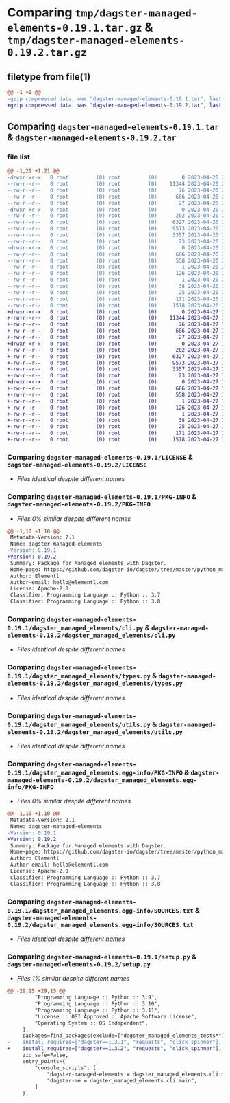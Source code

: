 # Comparing `tmp/dagster-managed-elements-0.19.1.tar.gz` & `tmp/dagster-managed-elements-0.19.2.tar.gz`

## filetype from file(1)

```diff
@@ -1 +1 @@
-gzip compressed data, was "dagster-managed-elements-0.19.1.tar", last modified: Thu Apr 20 20:53:39 2023, max compression
+gzip compressed data, was "dagster-managed-elements-0.19.2.tar", last modified: Thu Apr 27 19:35:23 2023, max compression
```

## Comparing `dagster-managed-elements-0.19.1.tar` & `dagster-managed-elements-0.19.2.tar`

### file list

```diff
@@ -1,21 +1,21 @@
-drwxr-xr-x   0 root         (0) root         (0)        0 2023-04-20 20:53:39.410050 dagster-managed-elements-0.19.1/
--rw-r--r--   0 root         (0) root         (0)    11344 2023-04-20 20:39:02.000000 dagster-managed-elements-0.19.1/LICENSE
--rw-r--r--   0 root         (0) root         (0)       76 2023-04-20 20:39:02.000000 dagster-managed-elements-0.19.1/MANIFEST.in
--rw-r--r--   0 root         (0) root         (0)      686 2023-04-20 20:53:39.410050 dagster-managed-elements-0.19.1/PKG-INFO
--rw-r--r--   0 root         (0) root         (0)       27 2023-04-20 20:39:02.000000 dagster-managed-elements-0.19.1/README.md
-drwxr-xr-x   0 root         (0) root         (0)        0 2023-04-20 20:53:39.410050 dagster-managed-elements-0.19.1/dagster_managed_elements/
--rw-r--r--   0 root         (0) root         (0)      202 2023-04-20 20:39:02.000000 dagster-managed-elements-0.19.1/dagster_managed_elements/__init__.py
--rw-r--r--   0 root         (0) root         (0)     6327 2023-04-20 20:39:02.000000 dagster-managed-elements-0.19.1/dagster_managed_elements/cli.py
--rw-r--r--   0 root         (0) root         (0)     9573 2023-04-20 20:39:02.000000 dagster-managed-elements-0.19.1/dagster_managed_elements/types.py
--rw-r--r--   0 root         (0) root         (0)     3357 2023-04-20 20:39:02.000000 dagster-managed-elements-0.19.1/dagster_managed_elements/utils.py
--rw-r--r--   0 root         (0) root         (0)       23 2023-04-20 20:39:02.000000 dagster-managed-elements-0.19.1/dagster_managed_elements/version.py
-drwxr-xr-x   0 root         (0) root         (0)        0 2023-04-20 20:53:39.410050 dagster-managed-elements-0.19.1/dagster_managed_elements.egg-info/
--rw-r--r--   0 root         (0) root         (0)      686 2023-04-20 20:53:39.000000 dagster-managed-elements-0.19.1/dagster_managed_elements.egg-info/PKG-INFO
--rw-r--r--   0 root         (0) root         (0)      558 2023-04-20 20:53:39.000000 dagster-managed-elements-0.19.1/dagster_managed_elements.egg-info/SOURCES.txt
--rw-r--r--   0 root         (0) root         (0)        1 2023-04-20 20:53:39.000000 dagster-managed-elements-0.19.1/dagster_managed_elements.egg-info/dependency_links.txt
--rw-r--r--   0 root         (0) root         (0)      126 2023-04-20 20:53:39.000000 dagster-managed-elements-0.19.1/dagster_managed_elements.egg-info/entry_points.txt
--rw-r--r--   0 root         (0) root         (0)        1 2023-04-20 20:53:39.000000 dagster-managed-elements-0.19.1/dagster_managed_elements.egg-info/not-zip-safe
--rw-r--r--   0 root         (0) root         (0)       38 2023-04-20 20:53:39.000000 dagster-managed-elements-0.19.1/dagster_managed_elements.egg-info/requires.txt
--rw-r--r--   0 root         (0) root         (0)       25 2023-04-20 20:53:39.000000 dagster-managed-elements-0.19.1/dagster_managed_elements.egg-info/top_level.txt
--rw-r--r--   0 root         (0) root         (0)      171 2023-04-20 20:53:39.414050 dagster-managed-elements-0.19.1/setup.cfg
--rw-r--r--   0 root         (0) root         (0)     1518 2023-04-20 20:39:02.000000 dagster-managed-elements-0.19.1/setup.py
+drwxr-xr-x   0 root         (0) root         (0)        0 2023-04-27 19:35:23.288533 dagster-managed-elements-0.19.2/
+-rw-r--r--   0 root         (0) root         (0)    11344 2023-04-27 18:30:35.000000 dagster-managed-elements-0.19.2/LICENSE
+-rw-r--r--   0 root         (0) root         (0)       76 2023-04-27 18:30:35.000000 dagster-managed-elements-0.19.2/MANIFEST.in
+-rw-r--r--   0 root         (0) root         (0)      686 2023-04-27 19:35:23.288533 dagster-managed-elements-0.19.2/PKG-INFO
+-rw-r--r--   0 root         (0) root         (0)       27 2023-04-27 18:30:35.000000 dagster-managed-elements-0.19.2/README.md
+drwxr-xr-x   0 root         (0) root         (0)        0 2023-04-27 19:35:23.284533 dagster-managed-elements-0.19.2/dagster_managed_elements/
+-rw-r--r--   0 root         (0) root         (0)      202 2023-04-27 18:30:35.000000 dagster-managed-elements-0.19.2/dagster_managed_elements/__init__.py
+-rw-r--r--   0 root         (0) root         (0)     6327 2023-04-27 18:30:35.000000 dagster-managed-elements-0.19.2/dagster_managed_elements/cli.py
+-rw-r--r--   0 root         (0) root         (0)     9573 2023-04-27 18:30:35.000000 dagster-managed-elements-0.19.2/dagster_managed_elements/types.py
+-rw-r--r--   0 root         (0) root         (0)     3357 2023-04-27 18:30:35.000000 dagster-managed-elements-0.19.2/dagster_managed_elements/utils.py
+-rw-r--r--   0 root         (0) root         (0)       23 2023-04-27 18:30:35.000000 dagster-managed-elements-0.19.2/dagster_managed_elements/version.py
+drwxr-xr-x   0 root         (0) root         (0)        0 2023-04-27 19:35:23.288533 dagster-managed-elements-0.19.2/dagster_managed_elements.egg-info/
+-rw-r--r--   0 root         (0) root         (0)      686 2023-04-27 19:35:22.000000 dagster-managed-elements-0.19.2/dagster_managed_elements.egg-info/PKG-INFO
+-rw-r--r--   0 root         (0) root         (0)      558 2023-04-27 19:35:22.000000 dagster-managed-elements-0.19.2/dagster_managed_elements.egg-info/SOURCES.txt
+-rw-r--r--   0 root         (0) root         (0)        1 2023-04-27 19:35:22.000000 dagster-managed-elements-0.19.2/dagster_managed_elements.egg-info/dependency_links.txt
+-rw-r--r--   0 root         (0) root         (0)      126 2023-04-27 19:35:22.000000 dagster-managed-elements-0.19.2/dagster_managed_elements.egg-info/entry_points.txt
+-rw-r--r--   0 root         (0) root         (0)        1 2023-04-27 19:35:22.000000 dagster-managed-elements-0.19.2/dagster_managed_elements.egg-info/not-zip-safe
+-rw-r--r--   0 root         (0) root         (0)       38 2023-04-27 19:35:22.000000 dagster-managed-elements-0.19.2/dagster_managed_elements.egg-info/requires.txt
+-rw-r--r--   0 root         (0) root         (0)       25 2023-04-27 19:35:22.000000 dagster-managed-elements-0.19.2/dagster_managed_elements.egg-info/top_level.txt
+-rw-r--r--   0 root         (0) root         (0)      171 2023-04-27 19:35:23.288533 dagster-managed-elements-0.19.2/setup.cfg
+-rw-r--r--   0 root         (0) root         (0)     1518 2023-04-27 18:30:35.000000 dagster-managed-elements-0.19.2/setup.py
```

### Comparing `dagster-managed-elements-0.19.1/LICENSE` & `dagster-managed-elements-0.19.2/LICENSE`

 * *Files identical despite different names*

### Comparing `dagster-managed-elements-0.19.1/PKG-INFO` & `dagster-managed-elements-0.19.2/PKG-INFO`

 * *Files 0% similar despite different names*

```diff
@@ -1,10 +1,10 @@
 Metadata-Version: 2.1
 Name: dagster-managed-elements
-Version: 0.19.1
+Version: 0.19.2
 Summary: Package for Managed elements with Dagster.
 Home-page: https://github.com/dagster-io/dagster/tree/master/python_modules/libraries/dagster-managed-elements
 Author: Elementl
 Author-email: hello@elementl.com
 License: Apache-2.0
 Classifier: Programming Language :: Python :: 3.7
 Classifier: Programming Language :: Python :: 3.8
```

### Comparing `dagster-managed-elements-0.19.1/dagster_managed_elements/cli.py` & `dagster-managed-elements-0.19.2/dagster_managed_elements/cli.py`

 * *Files identical despite different names*

### Comparing `dagster-managed-elements-0.19.1/dagster_managed_elements/types.py` & `dagster-managed-elements-0.19.2/dagster_managed_elements/types.py`

 * *Files identical despite different names*

### Comparing `dagster-managed-elements-0.19.1/dagster_managed_elements/utils.py` & `dagster-managed-elements-0.19.2/dagster_managed_elements/utils.py`

 * *Files identical despite different names*

### Comparing `dagster-managed-elements-0.19.1/dagster_managed_elements.egg-info/PKG-INFO` & `dagster-managed-elements-0.19.2/dagster_managed_elements.egg-info/PKG-INFO`

 * *Files 0% similar despite different names*

```diff
@@ -1,10 +1,10 @@
 Metadata-Version: 2.1
 Name: dagster-managed-elements
-Version: 0.19.1
+Version: 0.19.2
 Summary: Package for Managed elements with Dagster.
 Home-page: https://github.com/dagster-io/dagster/tree/master/python_modules/libraries/dagster-managed-elements
 Author: Elementl
 Author-email: hello@elementl.com
 License: Apache-2.0
 Classifier: Programming Language :: Python :: 3.7
 Classifier: Programming Language :: Python :: 3.8
```

### Comparing `dagster-managed-elements-0.19.1/dagster_managed_elements.egg-info/SOURCES.txt` & `dagster-managed-elements-0.19.2/dagster_managed_elements.egg-info/SOURCES.txt`

 * *Files identical despite different names*

### Comparing `dagster-managed-elements-0.19.1/setup.py` & `dagster-managed-elements-0.19.2/setup.py`

 * *Files 1% similar despite different names*

```diff
@@ -29,15 +29,15 @@
         "Programming Language :: Python :: 3.9",
         "Programming Language :: Python :: 3.10",
         "Programming Language :: Python :: 3.11",
         "License :: OSI Approved :: Apache Software License",
         "Operating System :: OS Independent",
     ],
     packages=find_packages(exclude=["dagster_managed_elements_tests*"]),
-    install_requires=["dagster==1.3.1", "requests", "click_spinner"],
+    install_requires=["dagster==1.3.2", "requests", "click_spinner"],
     zip_safe=False,
     entry_points={
         "console_scripts": [
             "dagster-managed-elements = dagster_managed_elements.cli:main",
             "dagster-me = dagster_managed_elements.cli:main",
         ]
     },
```

